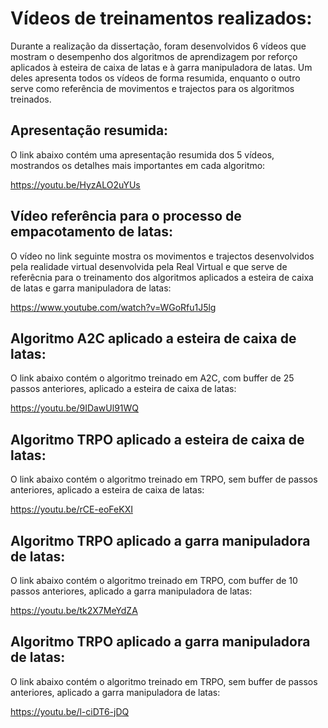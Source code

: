 # Vídeos de treinamentos realizados: 

Durante a realização da dissertação, foram desenvolvidos 6 vídeos que mostram o desempenho dos algoritmos de aprendizagem por reforço aplicados à esteira de caixa de latas e à garra manipuladora de latas. Um deles apresenta todos os vídeos de forma resumida, enquanto o outro serve como referência de movimentos e trajectos para os algoritmos treinados.  

## Apresentação resumida:

O link abaixo contém uma apresentação resumida dos 5 vídeos, mostrandos os detalhes mais importantes em cada algoritmo:

https://youtu.be/HyzALO2uYUs

## Vídeo referência para o processo de empacotamento de latas:

O vídeo no link seguinte mostra os movimentos e trajectos desenvolvidos pela realidade virtual desenvolvida pela Real Virtual e que serve de referêcnia para o treinamento dos algoritmos aplicados a esteira de caixa de latas e garra manipuladora de latas:

https://www.youtube.com/watch?v=WGoRfu1J5lg

## Algoritmo A2C aplicado a esteira de caixa de latas:

O link abaixo contém o algoritmo treinado em A2C, com buffer de 25 passos anteriores, aplicado a esteira de caixa de latas:

https://youtu.be/9IDawUl91WQ

## Algoritmo TRPO aplicado a esteira de caixa de latas:

O link abaixo contém o algoritmo treinado em TRPO, sem buffer de passos anteriores, aplicado a esteira de caixa de latas:

https://youtu.be/rCE-eoFeKXI

## Algoritmo TRPO aplicado a garra manipuladora de latas:

O link abaixo contém o algoritmo treinado em TRPO, com buffer de 10 passos anteriores, aplicado a garra manipuladora de latas:

https://youtu.be/tk2X7MeYdZA

## Algoritmo TRPO aplicado a garra manipuladora de latas:

O link abaixo contém o algoritmo treinado em TRPO, sem buffer de passos anteriores, aplicado a garra manipuladora de latas:

https://youtu.be/l-ciDT6-jDQ

